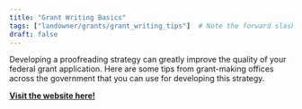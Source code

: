 ```yaml
---
title: "Grant Writing Basics"
tags: ["landowner/grants/grant_writing_tips"]  # Note the forward slash to indicate hierarchy
draft: false
---
```


Developing a proofreading strategy can greatly improve the quality of your federal grant application.  Here are some tips from grant-making offices across the government that you can use for developing this strategy.

[**Visit the website here!**](https://grantsgovprod.wordpress.com/category/learngrants/grant-writing-basics/)

